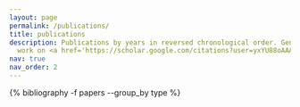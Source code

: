 ```yaml
---
layout: page
permalink: /publications/
title: publications
description: Publications by years in reversed chronological order. Generated by jekyll-scholar. See my latest
  work on <a href='https://scholar.google.com/citations?user=yxYU88oAAAAJ'><u>google scholar</u></a> page.
nav: true
nav_order: 2
---
```


<!-- _pages/publications.md -->
<div class="publications">

{% bibliography -f papers --group_by type %}

</div>
